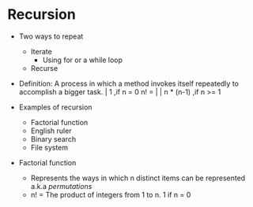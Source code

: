 # Recursion
- Two ways to repeat
    - Iterate
        - Using for or a while loop
    - Recurse

- Definition: A process in which a method invokes itself repeatedly to accomplish a bigger task.
         | 1            ,if n = 0
    n! = |
         | n * (n-1)    ,if n >= 1

- Examples of recursion
    - Factorial function
    - English ruler
    - Binary search
    - File system

- Factorial function
    - Represents the ways in which n distinct items can be represented a.k.a <em>permutations</em>
    - n! = The product of integers from 1 to n. 1 if n = 0